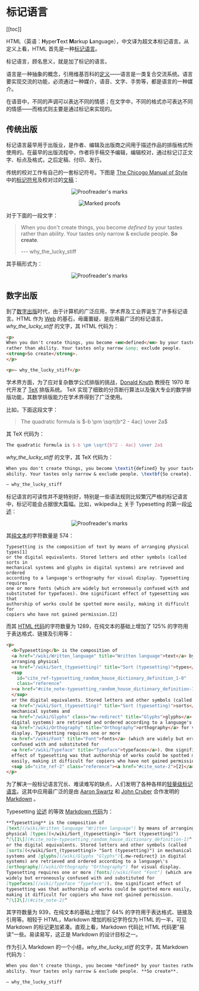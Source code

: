 # 标记语言

[[toc]]

HTML（英语：**H**yper**T**ext **M**arkup **L**anguage），中文译为超文本标记语言。从定义上看，HTML 首先是一种[标记语言](https://en.wikipedia.org/wiki/Markup_language)。

标记语言，顾名思义，就是加了标记的语言。

语言是一种抽象的概念，引用维基百科的[定义](https://zh.wikipedia.org/wiki/%E8%AA%9E%E8%A8%80)——语言是一类复合交流系统。语言要实现交流的功能，必须通过一种媒介，语音、文字、手势等，都是语言的一种媒介。

在语音中，不同的声调可以表达不同的情感；在文字中，不同的格式亦可表达不同的情感——而格式则主要是通过标记来实现的。

## 传统出版

标记语言最早用于出版业，是作者、编辑及出版商之间用于描述作品的排版格式所使用的。在最早的出版流程中，作者将手稿交予编辑，编辑校对，通过标记订正文字、标点及格式，之后定稿、付印、发行。

传统的校对工作有自己的一套标记符号。下图是 [The Chicogo Manual of Style](https://www.chicagomanualofstyle.org/home.html) 中的[标记符号](https://www.chicagomanualofstyle.org/16/ch02/ch02_fig06.html)及校对过的[文稿](https://www.chicagomanualofstyle.org/16/ch02/ch02_fig07.html)：

<p style="text-align: center">
<img src="./asset/images/proofreaders-marks.png" alt="Proofreader's marks"/>
</p>

<p style="text-align: center">
<img src="./asset/images/marked-proofs.png" alt="Marked proofs" />
</p>

对于下面的一段文字：

> When you don't create things, you become *defined* by your tastes rather than
> ability. Your tastes only narrow & exclude people. **So create**.
>
> --- why_the_lucky_stiff

其手稿形式为：

<p style="text-align: center">
<img src="./asset/images/manuscript-mark.png" alt="Proofreader's marks"/>
</p>

## 数字出版

到了[数字出版](https://en.wikipedia.org/wiki/Typesetting#Digital_era)时代，由于计算机的广泛应用，学术界及工业界诞生了许多标记语言。HTML 作为 [Web](https://en.wikipedia.org/wiki/World_Wide_Web) 的基石，毋庸置疑，是应用最广泛的标记语言。*why_the_lucky_stiff* 的文字，其 HTML 代码为：

```html
<p>
When you don't create things, you become <em>defined</em> by your tastes
rather than ability. Your tastes only narrow &amp; exclude people.
<strong>So create</strong>.
</p>

<p>— why_the_lucky_stiff</p>
```

学术界方面，为了应对复杂数学公式排版的挑战，[Donald Knuth](https://en.wikipedia.org/wiki/Donald_Knuth) 教授在 1970 年代开发了 [TeX](https://en.wikipedia.org/wiki/TeX) 排版系统。
TeX 实现了细致的分页断行算法以及强大专业的数学排版功能，其数学排版能力在学术界得到了广泛使用。

比如，下面这段文字：

> The quadratic formula is $-b \pm \sqrt{b^2 - 4ac} \over 2a$

其 TeX 代码为：

```tex
The quadratic formula is $-b \pm \sqrt{b^2 - 4ac} \over 2a$
```

*why_the_lucky_stiff* 的文字，其 TeX 代码为：

```tex
When you don't create things, you become \textit{defined} by your tastes rather than
ability. Your tastes only narrow & exclude people. \textbf{So create}.

— why_the_lucky_stiff
```

标记语言的可读性并不是特别好，特别是一些语法规则比较繁冗严格的标记语言中，标记可能会占据很大篇幅。比如，wikipedia上 关于 Typesetting 的第一段[论述](https://en.m.wikipedia.org/wiki/Typesetting)：

<p style="text-align: center">
<img src="./asset/images/en.wikipedia.org-typesetting.png" alt="Proofreader's marks"/>
</p>

其[纯文本](https://github.com/xiaohanyu/understanding-modern-frontend/blob/master/src/zh/html/code/wikipedia-typesetting.txt)的字符数量是 574：

```
Typesetting is the composition of text by means of arranging physical types[1]
or the digital equivalents. Stored letters and other symbols (called sorts in
mechanical systems and glyphs in digital systems) are retrieved and ordered
according to a language's orthography for visual display. Typesetting requires
one or more fonts (which are widely but erroneously confused with and
substituted for typefaces). One significant effect of typesetting was that
authorship of works could be spotted more easily, making it difficult for
copiers who have not gained permission.[2]
```

而其 [HTML 代码](https://github.com/xiaohanyu/understanding-modern-frontend/blob/master/src/zh/html/code/wikipedia-typesetting.html)的字符数量为 1289，在纯文本的基础上增加了 125% 的字符用于表达格式、链接及引用等：

```html
<p>
  <b>Typesetting</b> is the composition of
  <a href="/wiki/Written_language" title="Written language">text</a> by means of
  arranging physical
  <a href="/wiki/Sort_(typesetting)" title="Sort (typesetting)">types</a>
  <sup
    id="cite_ref-typesetting_random_house_dictionary_definition_1-0"
    class="reference"
  ><a href="#cite_note-typesetting_random_house_dictionary_definition-1">[1]</a>
  </sup>
  or the digital equivalents. Stored letters and other symbols (called
  <a href="/wiki/Sort_(typesetting)" title="Sort (typesetting)">sorts</a> in
  mechanical systems and
  <a href="/wiki/Glyphs" class="mw-redirect" title="Glyphs">glyphs</a> in
  digital systems) are retrieved and ordered according to a language's
  <a href="/wiki/Orthography" title="Orthography">orthography</a> for visual
  display. Typesetting requires one or more
  <a href="/wiki/Font" title="Font">fonts</a> (which are widely but erroneously
  confused with and substituted for
  <a href="/wiki/Typeface" title="Typeface">typefaces</a>). One significant
  effect of typesetting was that authorship of works could be spotted more
  easily, making it difficult for copiers who have not gained permission.
  <sup id="cite_ref-2" class="reference"><a href="#cite_note-2">[2]</a></sup>
</p>
```

为了解决一般标记语言冗长、难读难写的缺点，人们发明了各种各样的[轻量级标记语言](https://en.wikipedia.org/wiki/Lightweight_markup_language)。这其中应用最广泛的是由 [Aaron Swartz](https://en.wikipedia.org/wiki/Aaron_Swartz) 和 [John Cruber](https://en.wikipedia.org/wiki/John_Gruber) 合作发明的 [Markdown](https://daringfireball.net/projects/markdown/) 。

Typesetting [论述](https://en.m.wikipedia.org/wiki/Typesetting) 的等效 [Markdown 代码](https://github.com/xiaohanyu/understanding-modern-frontend/blob/master/src/zh/html/code/wikipedia-typesetting.md)为：

```markdown
**Typesetting** is the composition of
[text](/wiki/Written_language "Written language") by means of arranging
physical [types](</wiki/Sort_(typesetting)> "Sort (typesetting)")
^[\[1\]](#cite_note-typesetting_random_house_dictionary_definition-1)^
or the digital equivalents. Stored letters and other symbols (called
[sorts](</wiki/Sort_(typesetting)> "Sort (typesetting)") in mechanical
systems and [glyphs](/wiki/Glyphs "Glyphs"){.mw-redirect} in digital
systems) are retrieved and ordered according to a language\'s
[orthography](/wiki/Orthography "Orthography") for visual display.
Typesetting requires one or more [fonts](/wiki/Font "Font") (which are
widely but erroneously confused with and substituted for
[typefaces](/wiki/Typeface "Typeface")). One significant effect of
typesetting was that authorship of works could be spotted more easily,
making it difficult for copiers who have not gained permission.
^[\[2\]](#cite_note-2)^
```

其字符数量为 939，在纯文本的基础上增加了 64% 的字符用于表达格式、链接及引用等。相较于 HTML，Markdown 增加的标记字符仅为 HTML 的一半，可见 Markdown 的标记更加紧凑。直观上看，Markdown 代码比 HTML 代码更“易读”一些。易读易写，这正是 Markdown 的设计目标之一。

作为引入 Markdown 的一个小结，*why_the_lucky_stiff* 的文字，其 Markdown 代码为：

```markdown
When you don't create things, you become *defined* by your tastes rather than
ability. Your tastes only narrow & exclude people. **So create**.

— why_the_lucky_stiff
```

<link rel="stylesheet" href="https://cdnjs.cloudflare.com/ajax/libs/KaTeX/0.5.1/katex.min.css">